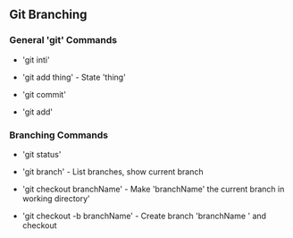 ## Git Branching

### General 'git' Commands


* 'git inti'

* 'git add thing' - State 'thing'

* 'git commit'
* 'git add'

### Branching Commands

* 'git status'

* 'git branch' - List branches, show current branch

* 'git checkout branchName' - Make 'branchName' the current branch in working directory'

* 'git checkout -b branchName' - Create branch 'branchName ' and checkout
